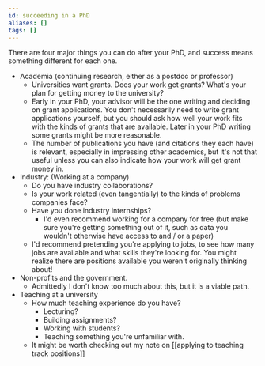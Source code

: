 ```yaml
---
id: succeeding in a PhD
aliases: []
tags: []
---
```


There are four major things you can do after your PhD, and success means something different for each one.

 - Academia (continuing research, either as a postdoc or professor)
   - Universities want grants. Does your work get grants? What's your plan for getting money to the university?
   - Early in your PhD, your advisor will be the one writing and deciding on grant applications. You don't necessarily need to write grant applications yourself, but you should ask how well your work fits with the kinds of grants that are available. Later in your PhD writing some grants might be more reasonable.
   - The number of publications you have (and citations they each have) is relevant, especially in impressing other academics, but it's not that useful unless you can also indicate how your work will get grant money in.
 - Industry: (Working at a company)
   - Do you have industry collaborations?
   - Is your work related (even tangentially) to the kinds of problems companies face?
   - Have you done industry internships?
     - I'd even recommend working for a company for free (but make sure you're getting something out of it, such as data you wouldn't otherwise have access to and / or a paper)
   - I'd recommend pretending you're applying to jobs, to see how many jobs are available and what skills they're looking for. You might realize there are positions available you weren't originally thinking about!
 - Non-profits and the government.
   - Admittedly I don't know too much about this, but it is a viable path.
 - Teaching at a university
   - How much teaching experience do you have?
     - Lecturing?
     - Building assignments?
     - Working with students?
     - Teaching something you're unfamiliar with.
   - It might be worth checking out my note on [[applying to teaching track positions]]

